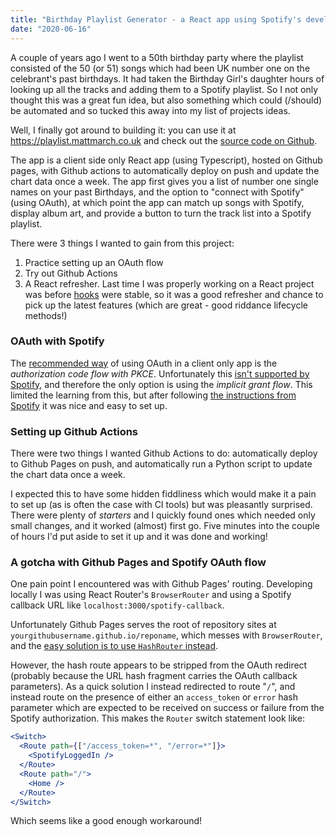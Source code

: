 ```yaml
---
title: "Birthday Playlist Generator - a React app using Spotify's developer API deployed to Github Pages"
date: "2020-06-16"
---
```


A couple of years ago I went to a 50th birthday party where the playlist consisted of the 50 (or 51) songs which had been UK number one on the celebrant's past birthdays. It had taken the Birthday Girl's daughter hours of looking up all the tracks and adding them to a Spotify playlist. So I not only thought this was a great fun idea, but also something which could (/should) be automated and so tucked this away into my list of projects ideas.

Well, I finally got around to building it: you can use it at https://playlist.mattmarch.co.uk and check out the [source code on Github](https://github.com/mattmarch/BirthdayPlaylist).

The app is a client side only React app (using Typescript), hosted on Github pages, with Github actions to automatically deploy on push and update the chart data once a week. The app first gives you a list of number one single names on your past Birthdays, and the option to "connect with Spotify" (using OAuth), at which point the app can match up songs with Spotify, display album art, and provide a button to turn the track list into a Spotify playlist.

There were 3 things I wanted to gain from this project:
1. Practice setting up an OAuth flow
2. Try out Github Actions
3. A React refresher. Last time I was properly working on a React project was before [hooks](https://reactjs.org/docs/hooks-intro.html) were stable, so it was a good refresher and chance to pick up the latest features (which are great - good riddance lifecycle methods!)


### OAuth with Spotify

The [recommended way](https://oauth.net/2/grant-types/implicit/) of using OAuth in a client only app is the _authorization code flow with PKCE_. Unfortunately this [isn't supported by Spotify](https://community.spotify.com/t5/Spotify-for-Developers/Authentication-API-failing-in-production-right-now/m-p/4960693/highlight/true#M234), and therefore the only option is using the _implicit grant flow_. This limited the learning from this, but after following [the instructions from Spotify](https://developer.spotify.com/documentation/general/guides/authorization-guide/#implicit-grant-flow) it was nice and easy to set up.


### Setting up Github Actions

There were two things I wanted Github Actions to do: automatically deploy to Github Pages on push, and automatically run a Python script to update the chart data once a week.

I expected this to have some hidden fiddliness which would make it a pain to set up (as is often the case with CI tools) but was pleasantly surprised. There were plenty of _starters_ and I quickly found ones which needed only small changes, and it worked (almost) first go. Five minutes into the couple of hours I'd put aside to set it up and it was done and working!


### A gotcha with Github Pages and Spotify OAuth flow

One pain point I encountered was with Github Pages' routing. Developing locally I was using React Router's `BrowserRouter` and using a Spotify callback URL like `localhost:3000/spotify-callback`.

Unfortunately Github Pages serves the root of repository sites at `yourgithubusername.github.io/reponame`, which messes with `BrowserRouter`, and the [easy solution is to use `HashRouter` instead](https://stackoverflow.com/questions/46056414/getting-404-for-links-with-create-react-app-deployed-to-github-pages).

However, the hash route appears to be stripped from the OAuth redirect (probably because the URL hash fragment carries the OAuth callback parameters). As a quick solution I instead redirected to route "`/`", and instead route on the presence of either an `access_token` or `error` hash parameter which are expected to be received on success or failure from the Spotify authorization. This makes the `Router` switch statement look like:

```jsx
<Switch>
  <Route path={["/access_token=*", "/error=*"]}>
    <SpotifyLoggedIn />
  </Route>
  <Route path="/">
    <Home />
  </Route>
</Switch>
```

Which seems like a good enough workaround!

